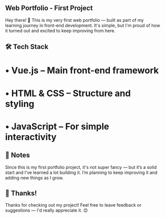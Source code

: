 ## Web Portfolio - First Project

Hey there! 👋
This is my very first web portfolio — built as part of my learning journey in front-end development. It's simple, but I'm proud of how it turned out and excited to keep improving from here.

## 🛠 Tech Stack
# • Vue.js – Main front-end framework
# • HTML & CSS – Structure and styling
# • JavaScript – For simple interactivity

## 📌 Notes
Since this is my first portfolio project, it's not super fancy — but it’s a solid start and I’ve learned a lot building it.
I’m planning to keep improving it and adding new things as I grow.

## 🙌 Thanks!
Thanks for checking out my project!
Feel free to leave feedback or suggestions — I'd really appreciate it. 😊
